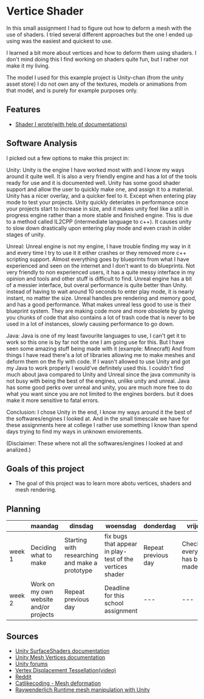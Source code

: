 # Vertice Shader
In this small assignment I had to figure out how to deform a mesh with the use of shaders.
I tried several different approaches but the one I ended up using was the easiest and quickest to use.

I learned a bit more about vertices and how to deform them using shaders.
I don't mind doing this I find working on shaders quite fun, but I rather not make it my living.

The model I used for this example project is Unity-chan (from the unity asset store)
I do not own any of the textures, models or animations from that model, and is purely
for example purposes only.

## Features
- [Shader I wrote(with help of documentations)](https://github.com/Feaxxae/UnityChangeVertices/blob/master/UnityShaders/Assets/unity-chan!/Unity-chan!%20Model/Art/UnityChanShader/Shader/Unitychan_VertexShader.shader)

## Software Analysis 
I picked out a few options to make this project in:

Unity:
	Unity is the engine I have worked most with and I know my ways around it quite well.
	It is also a very friendly engine and has a lot of the tools ready for use and it is documented well.
	Unity has some good shader support and allow the user to quickly make one, and assign it to a material.
	Unity has a nicer overlay, and a quicker feel to it. Except when entering play mode to test your projects.
	Unity quickly deteriates in performance once your projects start to increase in size, and it makes unity feel like a still in progress engine rather than a more stable and finished engine. This is due to a method called IL2CPP (intermediate language to c++). It causes unity to slow down drastically upon entering play mode and even crash in older stages of unity.

Unreal:
	Unreal engine is not my engine, I have trouble finding my way in it and every time I try to use it it either crashes
	or they removed more c++ scripting support.
	Almost everything goes by blueprints from what I have experienced and seen on the internet and I don't want to do blueprints.
	Not very friendly to non experienced users, it has a quite messy interface in my opinion and tools and other stuff is difficult to find.
	Unreal engine has a bit of a messier interface, but overal performance is quite better than Unity. instead of having to wait around 10 seconds to enter play mode, it is nearly instant, no matter the size. Unreal handles pre rendering and memory good, and has a good performance. What makes unreal less good to use is their blueprint system. They are making code more and more obsolete by giving you chunks of code that also contains a lot of trash code that is never to be used in a lot of instances, slowly causing performance to go down.

Java:
	Java is one of my least favourite languages to use, I can't get it to work so this one is by far not the one I am going use for this.
	But I have seen some amazing stuff being made with it (example: Minecraft)
	And from things I have read there's a lot of libraries allowing me to make meshes and deform them on the fly with code.
	If I wasn't allowed to use Unity and got my Java to work properly I would've definitely used this.
	I couldn't find much about java compared to Unity and Unreal since the java community is not busy with being the best of the engines, unlike unity and unreal.
	Java has some good perks over unreal and unity, you are much more free to do what you want since you are not limited to the engines borders. but it does make it more sensitive to fatal errors. 

Conclusion:
	I chose Unity in the end, I know my ways around it the best of the softwares/engines I looked at.
	And in the small timescale we have for these assignments here at college I rather use something I know than spend days trying to
	find my ways in unknown enviorements.

(Disclaimer: These where not all the softwares/engines I looked at and analized.)

## Goals of this project 
- The goal of this project was to learn more abotu vertices, shaders and mesh rendering.

## Planning 
| | maandag | dinsdag | woensdag | donderdag | vrijdag |
| --- | --- | --- | --- | --- | --- |
|week 1 | Deciding what to make | Starting with researching and make a prototype | fix bugs that appear in play-test of the vertices shader | Repeat previous day | Check if everything has been made | 
|week 2 | Work on my own website and/or projects | Repeat previous day | Deadline for this school assignment | --- | --- |

## Sources
- [Unity SurfaceShaders documentation](https://docs.unity3d.com/Manual/SL-SurfaceShaderExamples.html)
- [Unity Mesh Vertices documentation](https://docs.unity3d.com/ScriptReference/Mesh-vertices.html)
- [Unity forums](https://answers.unity.com/questions/543558/moving-vertices-in-shaders.html)
- [Vertex Displacement Tessellation(video)](https://www.youtube.com/watch?v=FNT6nHoml3Q)
- [Reddit](https://www.reddit.com/r/Unity3D/comments/18v1b4/how_to_deform_a_mesh/)
- [Catlikecoding - Mesh deformation](https://catlikecoding.com/unity/tutorials/mesh-deformation/)
- [Raywenderlich Runtime mesh manipulation with Unity](https://www.raywenderlich.com/5128-runtime-mesh-manipulation-with-unity)
